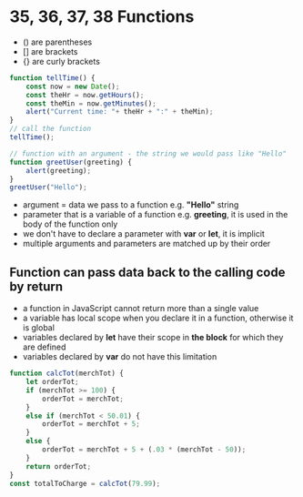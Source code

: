 # 35, 36, 37, 38 Functions

- () are parentheses
- [] are brackets
- {} are curly brackets

```js
function tellTime() {
    const now = new Date();
    const theHr = now.getHours();
    const theMin = now.getMinutes();
    alert("Current time: "+ theHr + ":" + theMin);
}
// call the function
tellTime();

// function with an argument - the string we would pass like "Hello"
function greetUser(greeting) {
    alert(greeting);
}
greetUser("Hello");
```
- argument = data we pass to a function e.g. **"Hello"** string
- parameter that is a variable of a function e.g. **greeting**, it is used in the body of the function only
- we don't have to declare a parameter with **var** or **let**, it is implicit
- multiple arguments and parameters are matched up by their order

## Function can pass data back to the calling code by **return**
- a function in JavaScript cannot return more than a single value
- a variable has local scope when you declare it in a function, otherwise it is global
- variables declared by **let** have their scope in **the block** for which they are defined
- variables declared by **var** do not have this limitation

```js
function calcTot(merchTot) {
    let orderTot;
    if (merchTot >= 100) {
        orderTot = merchTot;
    }
    else if (merchTot < 50.01) {
        orderTot = merchTot + 5;
    }
    else {
        orderTot = merchTot + 5 + (.03 * (merchTot - 50));
    }
    return orderTot;
}
const totalToCharge = calcTot(79.99);
```



